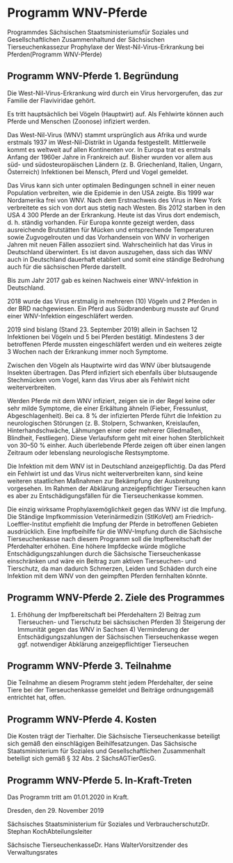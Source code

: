 # Programm WNV-Pferde

Programmdes Sächsischen Staatsministeriumsfür Soziales und Gesellschaftlichen Zusammenhaltund der Sächsischen Tierseuchenkassezur Prophylaxe der West-Nil-Virus-Erkrankung bei Pferden(Programm WNV-Pferde)

## Programm WNV-Pferde 1.	Begründung

Die West-Nil-Virus-Erkrankung wird durch ein Virus hervorgerufen, das zur Familie der Flaviviridae gehört.

Es tritt hauptsächlich bei Vögeln (Hauptwirt) auf. Als Fehlwirte können auch Pferde und Menschen (Zoonose) infiziert werden.

Das West-Nil-Virus (WNV) stammt ursprünglich aus Afrika und wurde erstmals 1937 im West-Nil-Distrikt in Uganda festgestellt. Mittlerweile kommt es weltweit auf allen Kontinenten vor. In Europa trat es erstmals Anfang der 1960er Jahre in Frankreich auf. Bisher wurden vor allem aus süd- und südosteuropäischen Ländern (z. B. Griechenland, Italien, Ungarn, Österreich) Infektionen bei Mensch, Pferd und Vogel gemeldet.

Das Virus kann sich unter optimalen Bedingungen schnell in einer neuen Population verbreiten, wie die Epidemie in den USA zeigte. Bis 1999 war Nordamerika frei von WNV. Nach dem Erstnachweis des Virus in New York verbreitete es sich von dort aus stetig nach Westen. Bis 2012 starben in den USA 4 300 Pferde an der Erkrankung. Heute ist das Virus dort endemisch, d. h. ständig vorhanden. Für Europa konnte gezeigt werden, dass ausreichende Brutstätten für Mücken und entsprechende Temperaturen sowie Zugvogelrouten und das Vorhandensein von WNV in vorherigen Jahren mit neuen Fällen assoziiert sind. Wahrscheinlich hat das Virus in Deutschland überwintert. Es ist davon auszugehen, dass sich das WNV auch in Deutschland dauerhaft etabliert und somit eine ständige Bedrohung auch für die sächsischen Pferde darstellt.

Bis zum Jahr 2017 gab es keinen Nachweis einer WNV-Infektion in Deutschland.

2018 wurde das Virus erstmalig in mehreren (10) Vögeln und 2 Pferden in der BRD nachgewiesen. Ein Pferd aus Südbrandenburg musste auf Grund einer WNV-Infektion eingeschläfert werden.

2019 sind bislang (Stand 23. September 2019) allein in Sachsen 12 Infektionen bei Vögeln und 5 bei Pferden bestätigt. Mindestens 3 der betroffenen Pferde mussten eingeschläfert werden und ein weiteres zeigte 3 Wochen nach der Erkrankung immer noch Symptome.

Zwischen den Vögeln als Hauptwirte wird das WNV über blutsaugende Insekten übertragen. Das Pferd infiziert sich ebenfalls über blutsaugende Stechmücken vom Vogel, kann das Virus aber als Fehlwirt nicht weiterverbreiten.

Werden Pferde mit dem WNV infiziert, zeigen sie in der Regel keine oder sehr milde Symptome, die einer Erkältung ähneln (Fieber, Fressunlust, Abgeschlagenheit). Bei ca. 8 % der infizierten Pferde führt die Infektion zu neurologischen Störungen (z. B. Stolpern, Schwanken, Kreislaufen, Hinterhandschwäche, Lähmungen einer oder mehrerer Gliedmaßen, Blindheit, Festliegen). Diese Verlaufsform geht mit einer hohen Sterblichkeit von 30–50 % einher. Auch überlebende Pferde zeigen oft über einen langen Zeitraum oder lebenslang neurologische Restsymptome.

Die Infektion mit dem WNV ist in Deutschland anzeigepflichtig. Da das Pferd ein Fehlwirt ist und das Virus nicht weiterverbreiten kann, sind keine weiteren staatlichen Maßnahmen zur Bekämpfung der Ausbreitung vorgesehen. Im Rahmen der Abklärung anzeigepflichtiger Tierseuchen kann es aber zu Entschädigungsfällen für die Tierseuchenkasse kommen.

Die einzig wirksame Prophylaxemöglichkeit gegen das WNV ist die Impfung. Die Ständige Impfkommission Veterinärmedizin (StIKoVet) am Friedrich-Loeffler-Institut empfiehlt die Impfung der Pferde in betroffenen Gebieten ausdrücklich. Eine Impfbeihilfe für die WNV-Impfung durch die Sächsische Tierseuchenkasse nach diesem Programm soll die Impfbereitschaft der Pferdehalter erhöhen. Eine höhere Impfdecke würde mögliche Entschädigungszahlungen durch die Sächsische Tierseuchenkasse einschränken und wäre ein Beitrag zum aktiven Tierseuchen- und Tierschutz, da man dadurch Schmerzen, Leiden und Schäden durch eine Infektion mit dem WNV von den geimpften Pferden fernhalten könnte.


## Programm WNV-Pferde 2.	Ziele des Programmes

1) Erhöhung der Impfbereitschaft bei Pferdehaltern 2) Beitrag zum Tierseuchen- und Tierschutz bei sächsischen Pferden 3) Steigerung der Immunität gegen das WNV in Sachsen 4) Verminderung der Entschädigungszahlungen der Sächsischen Tierseuchenkasse wegen ggf. notwendiger Abklärung anzeigepflichtiger Tierseuchen 
## Programm WNV-Pferde 3.	Teilnahme

Die Teilnahme an diesem Programm steht jedem Pferdehalter, der seine Tiere bei der Tierseuchenkasse gemeldet und Beiträge ordnungsgemäß entrichtet hat, offen.


## Programm WNV-Pferde 4.	Kosten

Die Kosten trägt der Tierhalter. Die Sächsische Tierseuchenkasse beteiligt sich gemäß den einschlägigen Beihilfesatzungen. Das Sächsische Staatsministerium für Soziales und Gesellschaftlichen Zusammenhalt beteiligt sich gemäß § 32 Abs. 2 SächsAGTierGesG.


## Programm WNV-Pferde 5.	In-Kraft-Treten

Das Programm tritt am 01.01.2020 in Kraft.

Dresden, den 29. November 2019

Sächsisches Staatsministerium für Soziales und VerbraucherschutzDr. Stephan KochAbteilungsleiter

Sächsische TierseuchenkasseDr. Hans WalterVorsitzender des Verwaltungsrates

